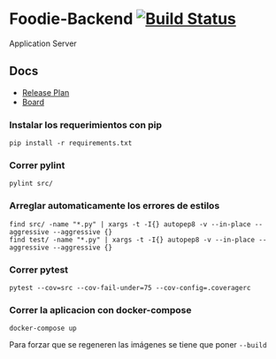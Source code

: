 # Foodie-Backend  [![Build Status](https://travis-ci.org/TP-Foodie/Foodie-Backend.svg?branch=master)](https://travis-ci.org/TP-Foodie/Foodie-Backend)
Application Server

## Docs
- [Release Plan](https://docs.google.com/spreadsheets/d/1V6PulNcmdxFSB4VBtAvh1eBTG40W4kyfb-GfkZr9fRQ/edit?usp=sharing)
- [Board](https://github.com/orgs/TP-Foodie/projects/1)

### Instalar los requerimientos con pip

```pip install -r requirements.txt```

### Correr pylint

```pylint src/```

### Arreglar automaticamente los errores de estilos

```
find src/ -name "*.py" | xargs -t -I{} autopep8 -v --in-place --aggressive --aggressive {}
find test/ -name "*.py" | xargs -t -I{} autopep8 -v --in-place --aggressive --aggressive {}
```

### Correr pytest

```pytest --cov=src --cov-fail-under=75 --cov-config=.coveragerc```

### Correr la aplicacion con docker-compose

```docker-compose up```

Para forzar que se regeneren las imágenes se tiene que poner `--build`
